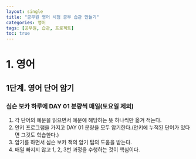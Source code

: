 ```yaml
---
layout: single
title: "공무원 영어 시험 공부 습관 만들기"
categories: 영어
tags: [공무원, 습관, 프로젝트]
toc: true
---
```


# 1. 영어

## 1단계. 영어 단어 암기

### 심슨 보카 하루에 DAY 01 분량씩 매일(토요일 제외)
1. 각 단어의 예문을 읽으면서 예문에 해당하는 뜻 하나씩만 옮겨 적는다.
2. 안키 프로그램을 가지고 DAY 01 분량을 모두 암기한다.(안키에 누적된 단어가 있다면 그것도 학습한다.)
3. 암기를 하면서 심슨 보카 책의 암기 팁의 도움을 받는다.
4. 매일 빠지지 않고 1, 2, 3번 과정을 수행하는 것이 핵심이다.
